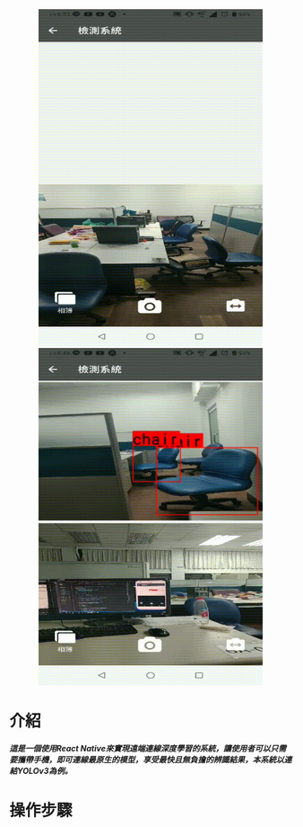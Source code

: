 <div align="center">
<img src="https://github.com/bruce601080102/Expo_ReactNative_ObjectDection_CloudConnection/blob/master/img/136944.gif"  width="400" height="600" " />
 <img src="https://github.com/bruce601080102/Expo_ReactNative_ObjectDection_CloudConnection/blob/master/img/136942.gif"  width="400" height="600" " />                                                                                                                                                 
 </div>
  


# 介紹
##### **這是一個使用React Native來實現遠端連線深度學習的系統，讓使用者可以只需要攜帶手機，即可連線最原生的模型，享受最快且無負擔的辨識結果，本系統以連結YOLOv3為例。**
# 操作步驟

